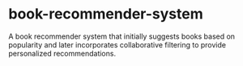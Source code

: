 # book-recommender-system
A book recommender system that initially suggests books based on popularity and later incorporates collaborative filtering to provide personalized recommendations.
